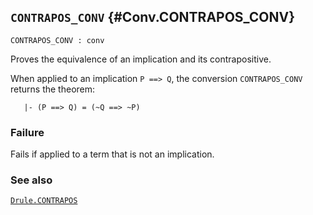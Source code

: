 ## `CONTRAPOS_CONV` {#Conv.CONTRAPOS_CONV}


```
CONTRAPOS_CONV : conv
```



Proves the equivalence of an implication and its contrapositive.


When applied to an implication `P ==> Q`, the conversion `CONTRAPOS_CONV`
returns the theorem:
    
       |- (P ==> Q) = (~Q ==> ~P)
    



### Failure

Fails if applied to a term that is not an implication.

### See also

[`Drule.CONTRAPOS`](#Drule.CONTRAPOS)

